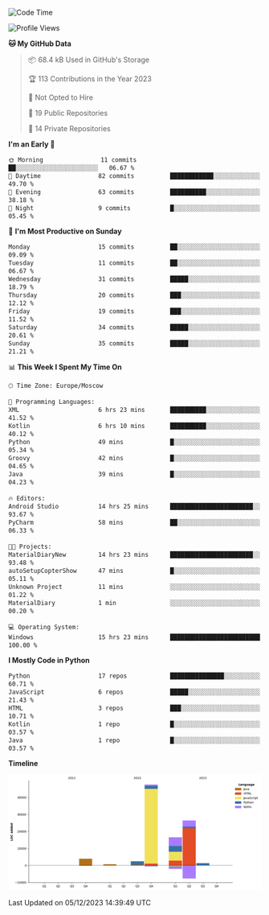 <!--START_SECTION:waka-->
![Code Time](http://img.shields.io/badge/Code%20Time-156%20hrs%207%20mins-blue)

![Profile Views](http://img.shields.io/badge/Profile%20Views-0-blue)

**🐱 My GitHub Data** 

> 📦 68.4 kB Used in GitHub's Storage 
 > 
> 🏆 113 Contributions in the Year 2023
 > 
> 🚫 Not Opted to Hire
 > 
> 📜 19 Public Repositories 
 > 
> 🔑 14 Private Repositories 
 > 
**I'm an Early 🐤** 

```text
🌞 Morning                11 commits          ██░░░░░░░░░░░░░░░░░░░░░░░   06.67 % 
🌆 Daytime                82 commits          ████████████░░░░░░░░░░░░░   49.70 % 
🌃 Evening                63 commits          ██████████░░░░░░░░░░░░░░░   38.18 % 
🌙 Night                  9 commits           █░░░░░░░░░░░░░░░░░░░░░░░░   05.45 % 
```
📅 **I'm Most Productive on Sunday** 

```text
Monday                   15 commits          ██░░░░░░░░░░░░░░░░░░░░░░░   09.09 % 
Tuesday                  11 commits          ██░░░░░░░░░░░░░░░░░░░░░░░   06.67 % 
Wednesday                31 commits          █████░░░░░░░░░░░░░░░░░░░░   18.79 % 
Thursday                 20 commits          ███░░░░░░░░░░░░░░░░░░░░░░   12.12 % 
Friday                   19 commits          ███░░░░░░░░░░░░░░░░░░░░░░   11.52 % 
Saturday                 34 commits          █████░░░░░░░░░░░░░░░░░░░░   20.61 % 
Sunday                   35 commits          █████░░░░░░░░░░░░░░░░░░░░   21.21 % 
```


📊 **This Week I Spent My Time On** 

```text
🕑︎ Time Zone: Europe/Moscow

💬 Programming Languages: 
XML                      6 hrs 23 mins       ██████████░░░░░░░░░░░░░░░   41.52 % 
Kotlin                   6 hrs 10 mins       ██████████░░░░░░░░░░░░░░░   40.12 % 
Python                   49 mins             █░░░░░░░░░░░░░░░░░░░░░░░░   05.34 % 
Groovy                   42 mins             █░░░░░░░░░░░░░░░░░░░░░░░░   04.65 % 
Java                     39 mins             █░░░░░░░░░░░░░░░░░░░░░░░░   04.23 % 

🔥 Editors: 
Android Studio           14 hrs 25 mins      ███████████████████████░░   93.67 % 
PyCharm                  58 mins             ██░░░░░░░░░░░░░░░░░░░░░░░   06.33 % 

🐱‍💻 Projects: 
MaterialDiaryNew         14 hrs 23 mins      ███████████████████████░░   93.48 % 
autoSetupCopterShow      47 mins             █░░░░░░░░░░░░░░░░░░░░░░░░   05.11 % 
Unknown Project          11 mins             ░░░░░░░░░░░░░░░░░░░░░░░░░   01.22 % 
MaterialDiary            1 min               ░░░░░░░░░░░░░░░░░░░░░░░░░   00.20 % 

💻 Operating System: 
Windows                  15 hrs 23 mins      █████████████████████████   100.00 % 
```

**I Mostly Code in Python** 

```text
Python                   17 repos            ███████████████░░░░░░░░░░   60.71 % 
JavaScript               6 repos             █████░░░░░░░░░░░░░░░░░░░░   21.43 % 
HTML                     3 repos             ███░░░░░░░░░░░░░░░░░░░░░░   10.71 % 
Kotlin                   1 repo              █░░░░░░░░░░░░░░░░░░░░░░░░   03.57 % 
Java                     1 repo              █░░░░░░░░░░░░░░░░░░░░░░░░   03.57 % 
```



**Timeline**

![Lines of Code chart](https://raw.githubusercontent.com/Adlemex/Adlemex/main/assets/bar_graph.png)


 Last Updated on 05/12/2023 14:39:49 UTC
<!--END_SECTION:waka-->
